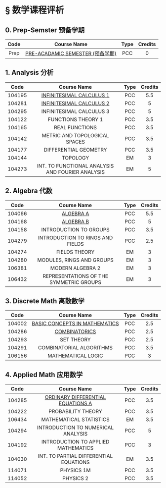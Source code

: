# § 数学课程评析

## 0. Prep-Semster 预备学期

| Code |                      Course Name                      | Type | Credits |
| :--: | :---------------------------------------------------: | :--: | :-----: |
| Prep | [PRE-ACADAMIC SEMESTER (预备学期)](./remarks/prep.md) | PCC  |    0    |

## 1. Analysis 分析

|  Code  |                       Course Name                       | Type | Credits |
| :----: | :-----------------------------------------------------: | :--: | :-----: |
| 104195 | [INFINITESIMAL CALCULUS 1](./remarks/analysis/infi1.md) | PCC  |   5.5   |
| 104281 | [INFINITESIMAL CALCULUS 2](./remarks/analysis/infi2.md) | PCC  |    5    |
| 104295 |                INFINITESIMAL CALCULUS 3                 | PCC  |    5    |
| 104122 |                   FUNCTIONS THEORY 1                    | PCC  |   3.5   |
| 104165 |                     REAL FUNCTIONS                      | PCC  |   3.5   |
| 104142 |              METRIC AND TOPOLOGICAL SPACES              | PCC  |   3.5   |
| 104177 |                  DIFFERENTIAL GEOMETRY                  | PCC  |   3.5   |
| 104144 |                        TOPOLOGY                         |  EM  |    3    |
| 104273 |    INT. TO FUNCTIONAL ANALYSIS AND FOURIER ANALYSIS     |  EM  |    5    |

## 2. Algebra 代数

|  Code  |               Course Name               | Type | Credits |
| :----: | :-------------------------------------: | :--: | :-----: |
| 104066 | [ALGEBRA A](./remarks/algebra/alg-a.md) | PCC  |   5.5   |
| 104168 | [ALGEBRA B](./remarks/algebra/alg-b.md) | PCC  |    5    |
| 104158 |         INTRODUCTION TO GROUPS          | PCC  |   3.5   |
| 104279 |    INTRODUCTION TO RINGS AND FIELDS     | PCC  |   2.5   |
| 104274 |              FIELDS THEORY              |  EM  |    3    |
| 104280 |        MODULES, RINGS AND GROUPS        |  EM  |    3    |
| 106381 |            MODERN ALGEBRA 2             |  EM  |    3    |
| 106432 | REPRESENTATIONS OF THE SYMMETRIC GROUPS |  EM  |    3    |

## 3. Discrete Math 离散数学

|  Code  |             Course Name              | Type | Credits |
| :----: | :----------------------------------: | :--: | :-----: |
| 104002 | [BASIC CONCEPTS IN MATHEMATICS](./remarks/discrete/basic.md) | PCC  | 2.5 |
| 104286 | [COMBINATORICS](./remarks/discrete/combi.md) | PCC  | 2.5 |
| 104293 |            SET THEORY            | PCC  | 2.5 |
| 104291 |    COMBINATORIAL ALGORITHMS      | PCC  | 3.5 |
| 106156 |       MATHEMATICAL LOGIC         | PCC  | 3 |

## 4. Applied Math 应用数学

|  Code  |                         Course Name                          | Type | Credits |
| :----: | :----------------------------------------------------------: | :--: | :-----: |
| 104285 | [ORDINARY DIFFERENTIAL EQUATIONS A](./remarks/applied/ode.md) | PCC  |   3.5   |
| 104222 |                      PROBABILITY THEORY                      | PCC  |   3.5   |
| 106434 |                   MATHEMATICAL STATISTICS                    |  EM  |   3.5   |
| 104294 |              INTRODUCTION TO NUMERICAL ANALYSIS              | PCC  |    5    |
| 104192 |             INTRODUCTION TO APPLIED MATHEMATICS              | PCC  |    3    |
| 104030 |            INT. TO PARTIAL DIFFERENTIAL EQUATIONS            |  EM  |   3.5   |
| 114071 |                          PHYSICS 1M                          | PCC  |   3.5   |
| 114052 |                          PHYSICS 2                           | PCC  |   3.5   |
